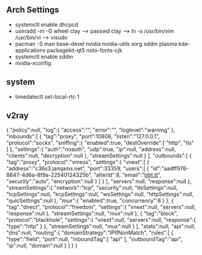 ## Arch Settings
- systemctl enable dhcpcd
- useradd -m -G wheel clay --> passwd clay --> ln -s /usr/bin/vim /usr/bin/vi --> visudo
- pacman -S man base-devel nvidia nvidia-utils xorg sddm plasma kde-applications packagekit-qt5 noto-fonts-cjk
- systemctl enable sddm
- nvidia-xconfig 

## system
- timedatectl set-local-rtc 1

## v2ray
{
    "policy":null,
    "log":{
        "access":"",
        "error":"",
        "loglevel":"warning"
    },
    "inbounds":[
        {
            "tag":"proxy",
            "port":10808,
            "listen":"127.0.0.1",
            "protocol":"socks",
            "sniffing":{
                "enabled":true,
                "destOverride":[
                    "http",
                    "tls"
                ]
            },
            "settings":{
                "auth":"noauth",
                "udp":true,
                "ip":null,
                "address":null,
                "clients":null,
                "decryption":null
            },
            "streamSettings":null
        }
    ],
    "outbounds":[
        {
            "tag":"proxy",
            "protocol":"vmess",
            "settings":{
                "vnext":[
                    {
                        "address":"c36s3.jamjams.net",
                        "port":33359,
                        "users":[
                            {
                                "id":"aadff976-8647-4d6a-8f9a-22540124325b",
                                "alterId":8,
                                "email":"t@t.tt",
                                "security":"auto",
                                "encryption":null
                            }
                        ]
                    }
                ],
                "servers":null,
                "response":null
            },
            "streamSettings":{
                "network":"tcp",
                "security":null,
                "tlsSettings":null,
                "tcpSettings":null,
                "kcpSettings":null,
                "wsSettings":null,
                "httpSettings":null,
                "quicSettings":null
            },
            "mux":{
                "enabled":true,
                "concurrency":8
            }
        },
        {
            "tag":"direct",
            "protocol":"freedom",
            "settings":{
                "vnext":null,
                "servers":null,
                "response":null
            },
            "streamSettings":null,
            "mux":null
        },
        {
            "tag":"block",
            "protocol":"blackhole",
            "settings":{
                "vnext":null,
                "servers":null,
                "response":{
                    "type":"http"
                }
            },
            "streamSettings":null,
            "mux":null
        }
    ],
    "stats":null,
    "api":null,
    "dns":null,
    "routing":{
        "domainStrategy":"IPIfNonMatch",
        "rules":[
            {
                "type":"field",
                "port":null,
                "inboundTag":[
                    "api"
                ],
                "outboundTag":"api",
                "ip":null,
                "domain":null
            }
        ]
    }
}
